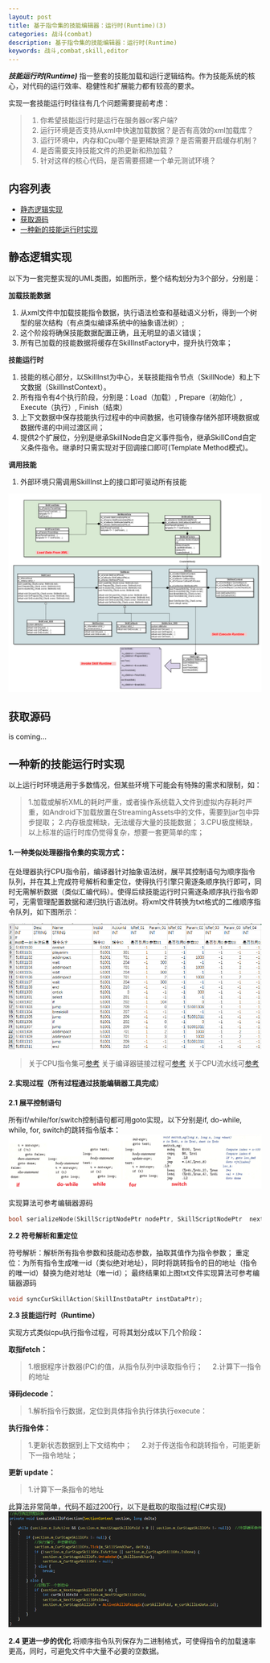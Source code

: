 ```yaml
---
layout: post
title: 基于指令集的技能编辑器：运行时(Runtime)(3)
categories: 战斗(combat)
description: 基于指令集的技能编辑器：运行时(Runtime)
keywords: 战斗,combat,skill,editor
---
```


***技能运行时(Runtime)*** 指一整套的技能加载和运行逻辑结构。作为技能系统的核心，对代码的运行效率、稳健性和扩展能力都有较高的要求。

实现一套技能运行时往往有几个问题需要提前考虑：
> 1. 你希望技能运行时是运行在服务器or客户端?
> 2. 运行环境是否支持从xml中快速加载数据？是否有高效的xml加载库？
> 3. 运行环境中，内存和Cpu哪个是更稀缺资源？是否需要开启缓存机制？
> 4. 是否需要支持技能文件的热更新和热加载？
> 5. 针对这样的核心代码，是否需要搭建一个单元测试环境？

## 内容列表
- [静态逻辑实现](#静态逻辑实现)
- [获取源码](#获取源码)
- [一种新的技能运行时实现](#一种新的技能运行时实现)

## 静态逻辑实现
以下为一套完整实现的UML类图，如图所示，整个结构划分为3个部分，分别是：

**加载技能数据**
1. 从xml文件中加载技能指令数据，执行语法检查和基础语义分析，得到一个树型的层次结构（有点类似编译系统中的抽象语法树）;                     
2. 这个阶段将确保技能数据配置正确，且无明显的语义错误；             
3. 所有已加载的技能数据将缓存在SkillInstFactory中，提升执行效率；

**技能运行时**
1. 技能的核心部分，以SkillInst为中心，关联技能指令节点（SkillNode）和上下文数据（SkillInstContext）。                    
2. 所有指令有4个执行阶段，分别是：Load（加载）, Prepare（初始化）, Execute（执行）, Finish（结束）                    
3. 上下文数据中保存技能执行过程中的中间数据，也可镜像存储外部环境数据或数据传递的中间过渡区间；                    
4. 提供2个扩展位，分别是继承SkillNode自定义事件指令，继承SkillCond自定义条件指令。继承时只需实现对于回调接口即可(Template Method模式)。

**调用技能**
1. 外部环境只需调用SkillInst上的接口即可驱动所有技能                

![静态逻辑实现](images/posts/visualskilleditor/runtime.png)

## 获取源码
is coming...

## 一种新的技能运行时实现

以上运行时环境适用于多数情况，但某些环境下可能会有特殊的需求和限制，如：
>1.加载或解析XML的耗时严重，或者操作系统载入文件到虚拟内存耗时严重，如Android下加载放置在StreamingAssets中的文件，需要到jar包中异步提取；
>2.内存极度稀缺，无法缓存大量的技能数据；
>3.CPU极度稀缺，以上标准的运行时库仍觉得复杂，想要一套更简单的库；

#### 1.一种类似处理器指令集的实现方式：
在处理器执行CPU指令前，编译器针对抽象语法树，展平其控制语句为顺序指令队列，并在其上完成符号解析和重定位，使得执行引擎只需逐条顺序执行即可，同时无需解析数据（类似汇编代码）。使得后续技能运行时只需逐条顺序执行指令即可，无需管理配置数据和递归执行语法树。将xml文件转换为txt格式的二维顺序指令队列，如下图所示：

![顺序指令文件](images/posts/visualskilleditor/sequences.png)

> 关于CPU指令集可[参考](https://en.wikipedia.org/wiki/Instruction_set_architecture)
> 关于编译器链接过程可[参考](https://en.wikipedia.org/wiki/Linker_(computing)#Relocation)
> 关于CPU流水线可[参考](https://en.wikipedia.org/wiki/Instruction_pipelining)

#### 2.实现过程（所有过程通过技能编辑器工具完成）
**2.1 展平控制语句**

所有if/while/for/switch控制语句都可用goto实现，以下分别是if, do-while, while, for, switch的跳转指令版本：
![控制语句](images/posts/visualskilleditor/control-flow.png)

实现算法可参考编辑器源码 
``` cpp
bool serializeNode(SkillScriptNodePtr nodePtr, SkillScriptNodePtr  nextNodePtr, QList<SkillScriptNodePtr>& list);
```

**2.2 符号解析和重定位**

符号解析：解析所有指令参数和技能动态参数，抽取其值作为指令参数；
重定位：为所有指令生成唯一id（类似绝对地址），同时将跳转指令的目的地址（指令的唯一id）替换为绝对地址（唯一id）；
最终结果如上图txt文件实现算法可参考编辑器源码 
```cpp
void syncCurSkillAction(SkillInstDataPtr instDataPtr);
```

**2.3 技能运行时（Runtime）**

实现方式类似cpu执行指令过程，可将其划分成以下几个阶段：

**取指fetch：**
> 1.根据程序计数器(PC)的值，从指令队列中读取指令行；    
> 2.计算下一指令的地址

**译码decode：**   
> 1.解析指令行数据，定位到具体指令执行体执行execute：    

**执行指令体：**
> 1.更新状态数据到上下文结构中；    
> 2.对于传送指令和跳转指令，可能更新下一指令地址；

**更新 update：**
> 1.计算下一条指令的地址

此算法非常简单，代码不超过200行，以下是截取的取指过程(C#实现)
![runtime实现](images/posts/visualskilleditor/runtime-code.png)

**2.4 更进一步的优化**
将顺序指令队列保存为二进制格式，可使得指令的加载速率更高，同时，可避免文件中大量不必要的空数据。
